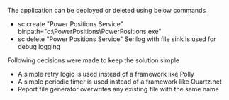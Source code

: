 The application can be deployed or deleted using below commands
  - sc create "Power Positions Service" binpath="c:\PowerPositions\PowerPositions.exe"
  - sc delete "Power Positions Service"
Serilog with file sink is used for debug logging

Following decisions were made to keep the solution simple
 - A simple retry logic is used instead of a framework like Polly
 - A simple periodic timer is used instead of a framework like Quartz.net
 - Report file generator overwrites any existing file with the same name
 
